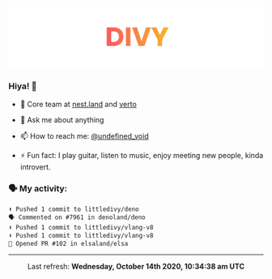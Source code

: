 
![](https://github.com/divy-work/divy-work/raw/master/assets/divy.png)

### Hiya! 👋

- 🔭 Core team at [nest.land](https://github.com/nestdotland/nest.land) and [verto](https://github.com/useverto/verto)

- 💬 Ask me about anything

- 📫 How to reach me: [@undefined_void](https://instagram.com/divy.exe)

- ⚡ Fun fact: I play guitar, listen to music, enjoy meeting new people, kinda introvert.

### 🗣 My activity:

```
⬆️ Pushed 1 commit to littledivy/deno
🗣 Commented on #7961 in denoland/deno
⬆️ Pushed 1 commit to littledivy/vlang-v8
⬆️ Pushed 1 commit to littledivy/vlang-v8
💪 Opened PR #102 in elsaland/elsa
```

------------
<p align="center">Last refresh: <b>Wednesday, October 14th 2020, 10:34:38 am UTC</b></p>

